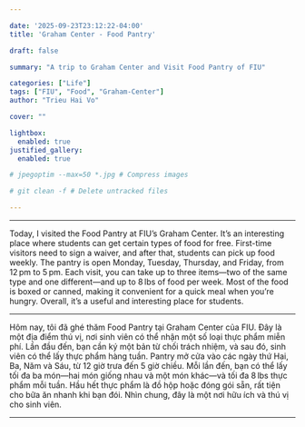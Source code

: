 ```yaml
---

date: '2025-09-23T23:12:22-04:00'
title: 'Graham Center - Food Pantry'

draft: false

summary: "A trip to Graham Center and Visit Food Pantry of FIU"

categories: ["Life"]
tags: ["FIU", "Food", "Graham-Center"]
author: "Trieu Hai Vo"

cover: ""

lightbox:
  enabled: true
justified_gallery:
  enabled: true

# jpegoptim --max=50 *.jpg # Compress images

# git clean -f # Delete untracked files

---
```


<!-- ## Heading -->

---

Today, I visited the Food Pantry at FIU’s Graham Center. It’s an interesting place where students can get certain types of food for free. First-time visitors need to sign a waiver, and after that, students can pick up food weekly. The pantry is open Monday, Tuesday, Thursday, and Friday, from 12 pm to 5 pm. Each visit, you can take up to three items—two of the same type and one different—and up to 8 lbs of food per week. Most of the food is boxed or canned, making it convenient for a quick meal when you’re hungry. Overall, it’s a useful and interesting place for students.

---

Hôm nay, tôi đã ghé thăm Food Pantry tại Graham Center của FIU. Đây là một địa điểm thú vị, nơi sinh viên có thể nhận một số loại thực phẩm miễn phí. Lần đầu đến, bạn cần ký một bản từ chối trách nhiệm, và sau đó, sinh viên có thể lấy thực phẩm hàng tuần. Pantry mở cửa vào các ngày thứ Hai, Ba, Năm và Sáu, từ 12 giờ trưa đến 5 giờ chiều. Mỗi lần đến, bạn có thể lấy tối đa ba món—hai món giống nhau và một món khác—và tối đa 8 lbs thực phẩm mỗi tuần. Hầu hết thực phẩm là đồ hộp hoặc đóng gói sẵn, rất tiện cho bữa ăn nhanh khi bạn đói. Nhìn chung, đây là một nơi hữu ích và thú vị cho sinh viên.

---

![]()